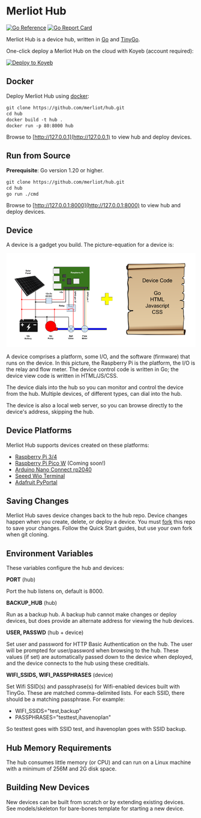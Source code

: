 # Merliot Hub

[![Go Reference](https://pkg.go.dev/badge/pkg.dev.go/github.com/merliot/hub.svg)](https://pkg.go.dev/github.com/merliot/hub)
[![Go Report Card](https://goreportcard.com/badge/github.com/merliot/hub)](https://goreportcard.com/report/github.com/merliot/hub)

Merliot Hub is a device hub, written in [Go](go.dev) and [TinyGo](tinygo.org).

One-click deploy a Merliot Hub on the cloud with Koyeb (account required):

[![Deploy to Koyeb](https://www.koyeb.com/static/images/deploy/button.svg)](https://app.koyeb.com/deploy?type=git&repository=github.com/merliot/hub&branch=main&name=hub&builder=dockerfile&env[SCHEME]=https)

## Docker

Deploy Merliot Hub using [docker](https://www.docker.com/):

```
git clone https://github.com/merliot/hub.git
cd hub
docker build -t hub .
docker run -p 80:8000 hub
```

Browse to [http://127.0.0.1](http://127.0.0.1) to view hub and deploy devices.

## Run from Source

**Prerequisite**: Go version 1.20 or higher.

```
git clone https://github.com/merliot/hub.git
cd hub
go run ./cmd
```

Browse to [http://127.0.0.1:8000](http://127.0.0.1:8000) to view hub and deploy devices.

## Device

A device is a gadget you build.  The picture-equation for a device is:

![device](images/device.png)

A device comprises a platform, some I/O, and the software (firmware) that runs on the device.  In this picture, the Raspberry Pi is the platform, the I/O is the relay and flow meter.  The device control code is written in Go; the device view code is written in HTML/JS/CSS.

The device dials into the hub so you can monitor and control the device from the hub.  Multiple devices, of different types, can dial into the hub.

The device is also a local web server, so you can browse directly to the device's address, skipping the hub.

## Device Platforms

Merliot Hub supports devices created on these platforms:

- [Raspberry Pi 3/4](https://www.raspberrypi.com/)
- [Raspberry Pi Pico W](https://www.raspberrypi.com/documentation/microcontrollers/raspberry-pi-pico.html) (Coming soon!)
- [Arduino Nano Connect rp2040](https://docs.arduino.cc/hardware/nano-rp2040-connect)
- [Seeed Wio Terminal](https://www.seeedstudio.com/Wio-Terminal-p-4509.html)
- [Adafruit PyPortal](https://www.adafruit.com/product/4116)

## Saving Changes

Merliot Hub saves device changes back to the hub repo.  Device changes happen when you create, delete, or deploy a device.  You must [fork](https://docs.github.com/en/get-started/quickstart/fork-a-repo) this repo to save your changes.  Follow the Quick Start guides, but use your own fork when git cloning.

## Environment Variables

These variables configure the hub and devices:

**PORT** (hub)

Port the hub listens on, default is 8000.

**BACKUP_HUB** (hub)

Run as a backup hub.  A backup hub cannot make changes or deploy devices, but does provide an alternate address for viewing the hub devices.

**USER, PASSWD** (hub + device)

Set user and password for HTTP Basic Authentication on the hub.  The user will be prompted for user/password when browsing to the hub.  These values (if set) are automatically passed down to the device when deployed, and the device connects to the hub using these creditials.

**WIFI_SSIDS, WIFI_PASSPHRASES** (device)

Set Wifi SSID(s) and passphrase(s) for Wifi-enabled devices built with TinyGo.  These are matched comma-delimited lists.  For each SSID, there should be a matching passphrase.  For example:

- WIFI_SSIDS="test,backup"
- PASSPHRASES="testtest,ihavenoplan"

So testtest goes with SSID test, and ihavenoplan goes with SSID backup.

## Hub Memory Requirements

The hub consumes little memory (or CPU) and can run on a Linux machine with a minimum of 256M and 2G disk space.

## Building New Devices

New devices can be built from scratch or by extending existing devices.  See models/skeleton for bare-bones template for starting a new device.
